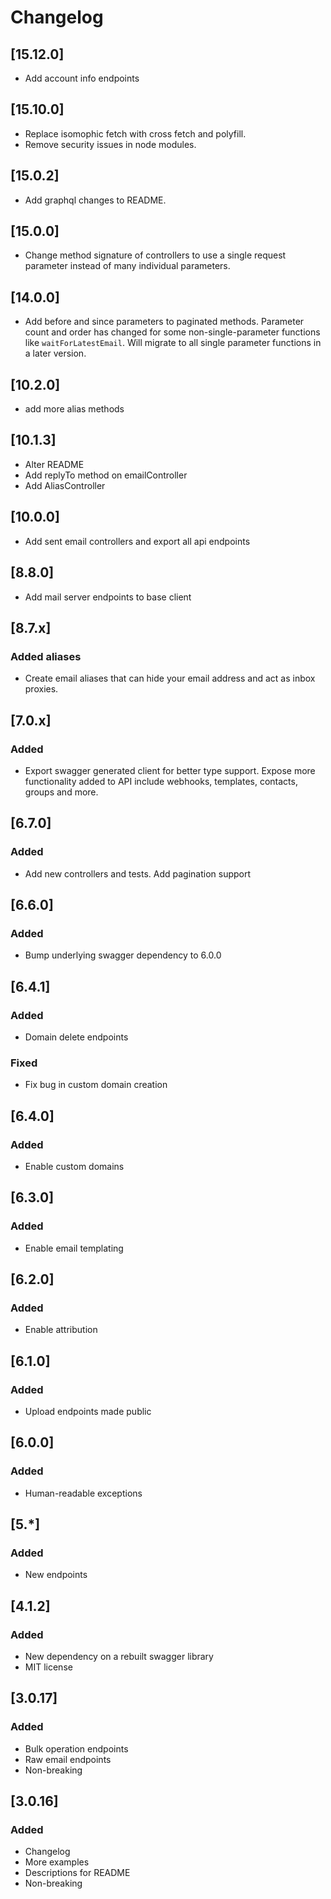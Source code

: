 # Changelog
## [15.12.0]
- Add account info endpoints

## [15.10.0]
- Replace isomophic fetch with cross fetch and polyfill.
- Remove security issues in node modules.

## [15.0.2]
- Add graphql changes to README.

## [15.0.0]
- Change method signature of controllers to use a single request parameter instead of many individual parameters.

## [14.0.0]
- Add before and since parameters to paginated methods. Parameter count and order has changed for some non-single-parameter functions like `waitForLatestEmail`. Will migrate to all single parameter functions in a later version.

## [10.2.0]
- add more alias methods

## [10.1.3]
- Alter README
- Add replyTo method on emailController
- Add AliasController

## [10.0.0]
- Add sent email controllers and export all api endpoints

## [8.8.0]
- Add mail server endpoints to base client

## [8.7.x]
### Added aliases
- Create email aliases that can hide your email address and act as inbox proxies.

## [7.0.x]
### Added
- Export swagger generated client for better type support. Expose more functionality added to API include webhooks, templates, contacts, groups and more.

## [6.7.0]
### Added
- Add new controllers and tests. Add pagination support

## [6.6.0]
### Added
- Bump underlying swagger dependency to 6.0.0

## [6.4.1]
### Added
- Domain delete endpoints
### Fixed
- Fix bug in custom domain creation

## [6.4.0]
### Added
- Enable custom domains

## [6.3.0]
### Added
- Enable email templating

## [6.2.0]
### Added
- Enable attribution

## [6.1.0]
### Added
- Upload endpoints made public

## [6.0.0]
### Added
- Human-readable exceptions

## [5.*]
### Added
- New endpoints 

## [4.1.2]
### Added
- New dependency on a rebuilt swagger library
- MIT license

## [3.0.17]
### Added
- Bulk operation endpoints
- Raw email endpoints
- Non-breaking

## [3.0.16]
### Added
- Changelog
- More examples
- Descriptions for README
- Non-breaking
